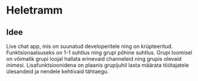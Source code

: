 # Heletramm

## Idee

Live chat app, mis on suunatud developeritele ning on krüpteeritud. Funktsionaalsuseks on 1-1 suhtlus ning grupi põhine suhtlus.
Grupi loomisel on võimalik grupi loojal hallata erinevaid channeleid ning grupis olevaid inimesi.
Lisafunktsioonidena on plaanis grupijuhil lasta määrata töötajatele ülesandeid ja nendele kehtivaid tähtaegu.

